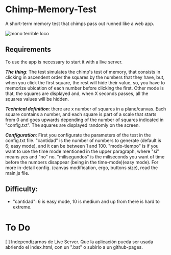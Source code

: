 # Chimp-Memory-Test
A short-term memory test that chimps pass out runned like a web app.

![mono terrible loco](/img/mono.gif)

## Requirements
To use the app is necessary to start it with a live server.

_**The thing**_: The test simulates the chimp's test of memory, that consists in clicking in ascendent order the squares by the numbers that they have, but, when you click the first square, the rest will hide their value, so, you have to memorize ubication of each number before clicking the first. 
Other mode is that, the squares are displayed and, when X seconds passes, all the squares values will be hidden.

**_Technical definition_**: there are x number of squares in a plane/canvas. Each square contains a number, and each square is part of a scale that starts from 0 and goes upwards depending of the number of squares indicated in "config.txt". The squares are displayed randomly on the screen.

_**Configuration**_: First you configurate the parameters of the test in the config.txt file. "cantidad" is the number of numbers to generate (default is 6; easy mode), and it can be between 1 and 100. "modo-tiempo" is if you want to use the time mode mentioned in the upper paragraph, where "si" means yes and "no" no. "milisegundos" is the miliseconds you want of time before the numbers disappear (being in the time-mode)(easy mode).
For more in-detail config. (canvas modification, ergo, buttons size), read the main.js file.

## Difficulty:
- "cantidad": 6 is easy mode, 10 is medium and up from there is hard to extreme.

# To Do
[ ] Independizarnos de Live Server. Que la aplicación pueda ser usada abriendo el index.html, con un ".bat" o subirlo a un github-pages.